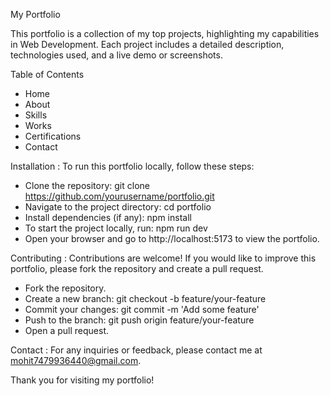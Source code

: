 My Portfolio

This portfolio is a collection of my top projects, highlighting my capabilities in Web Development. Each project includes a detailed description, technologies used, and a live demo or screenshots.

Table of Contents

- Home
- About
- Skills
- Works
- Certifications
- Contact

Installation :
To run this portfolio locally, follow these steps:

- Clone the repository: git clone https://github.com/yourusername/portfolio.git
- Navigate to the project directory: cd portfolio
- Install dependencies (if any): npm install
- To start the project locally, run: npm run dev
- Open your browser and go to http://localhost:5173 to view the portfolio.

Contributing :
Contributions are welcome! If you would like to improve this portfolio, please fork the repository and create a pull request.

- Fork the repository.
- Create a new branch: git checkout -b feature/your-feature
- Commit your changes: git commit -m 'Add some feature'
- Push to the branch: git push origin feature/your-feature
- Open a pull request.

Contact :
For any inquiries or feedback, please contact me at mohit7479936440@gmail.com.

Thank you for visiting my portfolio!

